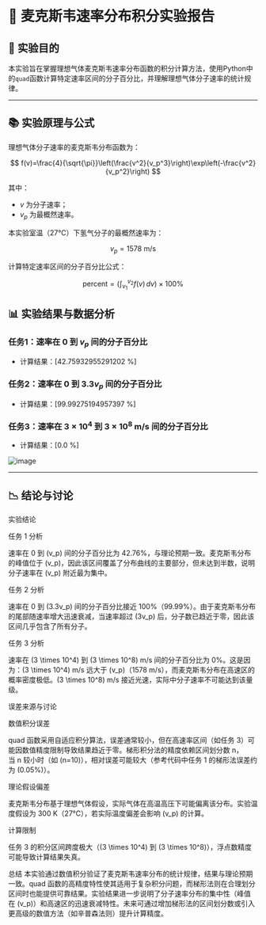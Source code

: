 # 📗 麦克斯韦速率分布积分实验报告

## 📖 实验目的

本实验旨在掌握理想气体麦克斯韦速率分布函数的积分计算方法，使用Python中的`quad`函数计算特定速率区间的分子百分比，并理解理想气体分子速率的统计规律。

---

## 📚 实验原理与公式

理想气体分子速率的麦克斯韦分布函数为：

$$
f(v)=\frac{4}{\sqrt{\pi}}\left(\frac{v^2}{v_p^3}\right)\exp\left(-\frac{v^2}{v_p^2}\right)
$$

其中：

-  $v$ 为分子速率；
-  $v_p$ 为最概然速率。

本实验室温（27℃）下氢气分子的最概然速率为：

$$
v_{p} = 1578 \text{ m/s}
$$

计算特定速率区间的分子百分比公式：

$$
\text{percent} = \left(\int_{v_1}^{v_2} f(v) \, dv\right) \times 100\%
$$


## 📊 实验结果与数据分析

### 任务1：速率在 $0$ 到 $v_p$ 间的分子百分比

- 计算结果：[42.75932955291202 %]

### 任务2：速率在 $0$ 到 $3.3v_p$ 间的分子百分比

- 计算结果：[99.99275194957397 %]

### 任务3：速率在 $3\times 10^4$ 到 $3\times 10^8$ m/s 间的分子百分比

- 计算结果：[0.0 %]

![image](https://github.com/user-attachments/assets/62f0d8fe-d7c6-49fd-a9e7-e6a2b7e99774)

---

## 📉 结论与讨论

实验结论

任务 1 分析

速率在 0 到 \(v_p\) 间的分子百分比为 42.76%，与理论预期一致。麦克斯韦分布的峰值位于 \(v_p\)，因此该区间覆盖了分布曲线的主要部分，但未达到半数，说明分子速率在 \(v_p\) 附近最为集中。

任务 2 分析

速率在 0 到 \(3.3v_p\) 间的分子百分比接近 100%（99.99%）。由于麦克斯韦分布的尾部随速率增大迅速衰减，当速率超过 \(3v_p\) 后，分子数已趋近于零，因此该区间几乎包含了所有分子。

任务 3 分析

速率在 \(3 \times 10^4\) 到 \(3 \times 10^8\) m/s 间的分子百分比为 0%。这是因为：\(3 \times 10^4\) m/s 远大于 \(v_p\)（1578 m/s），而麦克斯韦分布在高速区的概率密度极低。\(3 \times 10^8\) m/s 接近光速，实际中分子速率不可能达到该量级。

误差来源与讨论

数值积分误差

quad 函数采用自适应积分算法，误差通常较小，但在高速率区间（如任务 3）可能因数值精度限制导致结果趋近于零。梯形积分法的精度依赖区间划分数 n，当 n 较小时（如 \(n=10\)），相对误差可能较大（参考代码中任务 1 的梯形法误差约为 \(0.05\%\)）。

理论假设偏差

麦克斯韦分布基于理想气体假设，实际气体在高温高压下可能偏离该分布。实验温度假设为 300 K（27℃），若实际温度偏差会影响 \(v_p\) 的计算。

计算限制

任务 3 的积分区间跨度极大（\(3 \times 10^4\) 到 \(3 \times 10^8\)），浮点数精度可能导致计算结果失真。

总结
本实验通过数值积分验证了麦克斯韦速率分布的统计规律，结果与理论预期一致。quad 函数的高精度特性使其适用于复杂积分问题，而梯形法则在合理划分区间时也能提供可靠结果。实验结果进一步说明了分子速率分布的集中性（峰值在 \(v_p\)）和高速区的迅速衰减特性。未来可通过增加梯形法的区间划分数或引入更高级的数值方法（如辛普森法则）提升计算精度。
